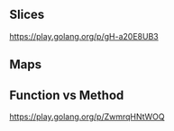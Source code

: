 
## Slices
https://play.golang.org/p/gH-a20E8UB3

## Maps

## Function vs Method

https://play.golang.org/p/ZwmrqHNtWOQ
